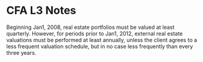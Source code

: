 # CFA L3 Notes

Beginning Jan1, 2008, real estate portfolios must be valued at least quarterly. However, for periods prior to Jan1, 2012, external real estate valuations must be performed at least annually, unless the client agrees to a less frequent valuation schedule, but in no case less frequently than every three years.
